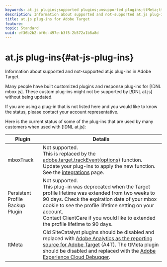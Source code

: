 ```yaml
---
keywords: at.js plugins;supported plugins;unsupported plugins;ttMeta;ttmeta;mboxTrack
description: Information about supported and not-supported at.js plug-ins for Adobe Target.
title: at.js plug-ins for Adobe Target
feature: 
topic: Standard
uuid: ef36b2b2-bf6d-497e-b3f5-2b572a1b8a8d
---
```


# at.js plug-ins{#at-js-plug-ins}

Information about supported and not-supported at.js plug-ins in Adobe Target.

Many people have built customized plugins and response plug-ins for [!DNL mbox.js]. These custom plug-ins might not be supported by [!DNL at.js] without being updated.

If you are using a plug-in that is not listed here and you would like to know the status, please contact your account representative.

Here is the current status of some of the plug-ins that are used by many customers when used with [!DNL at.js]: 

|Plugin|Details|
|--- |--- |
|mboxTrack|Not supported.<br>This is replaced by the [adobe.target.trackEvent(options)](/help/c-implementing-target/c-implementing-target-for-client-side-web/adobe-target-trackevent.md) function. Update your plug-ins to apply the new function.<br>See the [integrations](/help/c-implementing-target/c-implementing-target-for-client-side-web/c-how-atjs-works/target-atjs-integrations.md) page.|
|Persistent Profile Backup Plugin|Not supported.<br>This plug-in was deprecated when the  Target profile lifetime was extended from two weeks to 90 days. Check the expiration date of your mbox cookie to see the profile lifetime setting on your account.<br>Contact ClientCare if you would like to extended the profile lifetime to 90 days.|
|ttMeta|Old SiteCatalyst plugins should be disabled and replaced with [Adobe Analytics as the reporting source for Adobe Target](/help/c-integrating-target-with-mac/a4t/a4t.md) (A4T). The ttMeta plugin should be disabled and replaced with the [Adobe Experience Cloud Debugger](https://chrome.google.com/webstore/detail/adobe-experience-cloud-de/ocdmogmohccmeicdhlhhgepeaijenapj).|